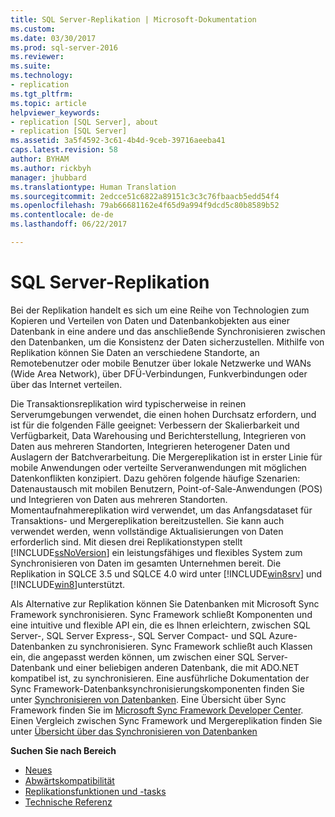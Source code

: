 ```yaml
---
title: SQL Server-Replikation | Microsoft-Dokumentation
ms.custom: 
ms.date: 03/30/2017
ms.prod: sql-server-2016
ms.reviewer: 
ms.suite: 
ms.technology:
- replication
ms.tgt_pltfrm: 
ms.topic: article
helpviewer_keywords:
- replication [SQL Server], about
- replication [SQL Server]
ms.assetid: 3a5f4592-3c61-4b4d-9ceb-39716aeeba41
caps.latest.revision: 58
author: BYHAM
ms.author: rickbyh
manager: jhubbard
ms.translationtype: Human Translation
ms.sourcegitcommit: 2edcce51c6822a89151c3c3c76fbaacb5edd54f4
ms.openlocfilehash: 79ab66681162e4f65d9a994f9dcd5c80b8589b52
ms.contentlocale: de-de
ms.lasthandoff: 06/22/2017

---
```

# <a name="sql-server-replication"></a>SQL Server-Replikation
  Bei der Replikation handelt es sich um eine Reihe von Technologien zum Kopieren und Verteilen von Daten und Datenbankobjekten aus einer Datenbank in eine andere und das anschließende Synchronisieren zwischen den Datenbanken, um die Konsistenz der Daten sicherzustellen. Mithilfe von Replikation können Sie Daten an verschiedene Standorte, an Remotebenutzer oder mobile Benutzer über lokale Netzwerke und WANs (Wide Area Network), über DFÜ-Verbindungen, Funkverbindungen oder über das Internet verteilen.  
  
 Die Transaktionsreplikation wird typischerweise in reinen Serverumgebungen verwendet, die einen hohen Durchsatz erfordern, und ist für die folgenden Fälle geeignet: Verbessern der Skalierbarkeit und Verfügbarkeit, Data Warehousing und Berichterstellung, Integrieren von Daten aus mehreren Standorten, Integrieren heterogener Daten und Auslagern der Batchverarbeitung. Die Mergereplikation ist in erster Linie für mobile Anwendungen oder verteilte Serveranwendungen mit möglichen Datenkonflikten konzipiert. Dazu gehören folgende häufige Szenarien: Datenaustausch mit mobilen Benutzern, Point-of-Sale-Anwendungen (POS) und Integrieren von Daten aus mehreren Standorten. Momentaufnahmereplikation wird verwendet, um das Anfangsdataset für Transaktions- und Mergereplikation bereitzustellen. Sie kann auch verwendet werden, wenn vollständige Aktualisierungen von Daten erforderlich sind. Mit diesen drei Replikationstypen stellt [!INCLUDE[ssNoVersion](../../includes/ssnoversion-md.md)] ein leistungsfähiges und flexibles System zum Synchronisieren von Daten im gesamten Unternehmen bereit. Die Replikation in SQLCE 3.5 und SQLCE 4.0 wird unter [!INCLUDE[win8srv](../../includes/win8srv-md.md)] und [!INCLUDE[win8](../../includes/win8-md.md)]unterstützt.  
  
 Als Alternative zur Replikation können Sie Datenbanken mit Microsoft Sync Framework synchronisieren. Sync Framework schließt Komponenten und eine intuitive und flexible API ein, die es Ihnen erleichtern, zwischen SQL Server-, SQL Server Express-, SQL Server Compact- und SQL Azure-Datenbanken zu synchronisieren. Sync Framework schließt auch Klassen ein, die angepasst werden können, um zwischen einer SQL Server-Datenbank und einer beliebigen anderen Datenbank, die mit ADO.NET kompatibel ist, zu synchronisieren. Eine ausführliche Dokumentation der Sync Framework-Datenbanksynchronisierungskomponenten finden Sie unter [Synchronisieren von Datenbanken](http://go.microsoft.com/fwlink/?LinkId=209079). Eine Übersicht über Sync Framework finden Sie im [Microsoft Sync Framework Developer Center](http://go.microsoft.com/fwlink/?LinkId=209078). Einen Vergleich zwischen Sync Framework und Mergereplikation finden Sie unter [Übersicht über das Synchronisieren von Datenbanken](http://msdn.microsoft.com/library/bb902818\(SQL.110\).aspx)  
  
 **Suchen Sie nach Bereich**  
 - [Neues](../../relational-databases/replication/what-s-new-replication.md)  
 - [Abwärtskompatibilität](../../relational-databases/replication/replication-backward-compatibility.md)  
 - [Replikationsfunktionen und -tasks](../../relational-databases/replication/replication-features-and-tasks.md)  
 - [Technische Referenz](../../relational-databases/replication/technical-reference-replication.md)  
  
  

